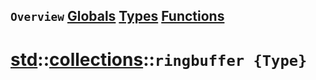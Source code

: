 ## `Overview` [Globals](./globals.md) [Types](./types.md) [Functions](./functions.md)
# [std](./../../std.md)::[collections](./../collections.md)::`ringbuffer {Type}`

